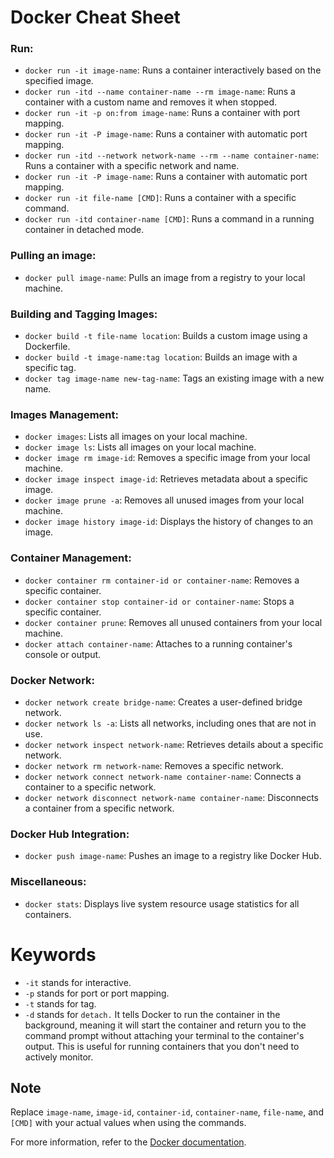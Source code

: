 # Docker Cheat Sheet

### Run:
- `docker run -it image-name`: Runs a container interactively based on the specified image.
- `docker run -itd --name container-name --rm image-name`: Runs a container with a custom name and removes it when stopped.
- `docker run -it -p on:from image-name`: Runs a container with port mapping.
- `docker run -it -P image-name`: Runs a container with automatic port mapping.
- `docker run -itd --network network-name --rm --name container-name`: Runs a container with a specific network and name.
- `docker run -it -P image-name`: Runs a container with automatic port mapping.
- `docker run -it file-name [CMD]`: Runs a container with a specific command.
- `docker run -itd container-name [CMD]`: Runs a command in a running container in detached mode.

### Pulling an image:
- `docker pull image-name`: Pulls an image from a registry to your local machine.

### Building and Tagging Images:
- `docker build -t file-name location`: Builds a custom image using a Dockerfile.
- `docker build -t image-name:tag location`: Builds an image with a specific tag.
- `docker tag image-name new-tag-name`: Tags an existing image with a new name.

### Images Management:
- `docker images`: Lists all images on your local machine.
- `docker image ls`: Lists all images on your local machine.
- `docker image rm image-id`: Removes a specific image from your local machine.
- `docker image inspect image-id`: Retrieves metadata about a specific image.
- `docker image prune -a`: Removes all unused images from your local machine.
- `docker image history image-id`: Displays the history of changes to an image.

### Container Management:
- `docker container rm container-id or container-name`: Removes a specific container.
- `docker container stop container-id or container-name`: Stops a specific container.
- `docker container prune`: Removes all unused containers from your local machine.
- `docker attach container-name`: Attaches to a running container's console or output.

### Docker Network:
- `docker network create bridge-name`: Creates a user-defined bridge network.
- `docker network ls -a`: Lists all networks, including ones that are not in use.
- `docker network inspect network-name`: Retrieves details about a specific network.
- `docker network rm network-name`: Removes a specific network.
- `docker network connect network-name container-name`: Connects a container to a specific network.
- `docker network disconnect network-name container-name`: Disconnects a container from a specific network.

### Docker Hub Integration:
- `docker push image-name`: Pushes an image to a registry like Docker Hub.

### Miscellaneous:
- `docker stats`: Displays live system resource usage statistics for all containers.

# Keywords

- ```-it``` stands for interactive.
- ```-p``` stands for port or port mapping.
- ```-t``` stands for tag.
- ```-d``` stands for `detach.` It tells Docker to run the container in the background, meaning it will start the container and return you to the command prompt without attaching your terminal to the container's output. This is useful for running containers that you don't need to actively monitor.

## Note

Replace `image-name`, `image-id`, `container-id`, `container-name`, `file-name`, and `[CMD]` with your actual values when using the commands.

For more information, refer to the [Docker documentation](https://docs.docker.com/).
